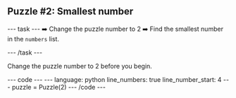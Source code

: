 <h2 class="c-project-heading--task">Puzzle #2: Smallest number</h2>

--- task ---
➡️ Change the puzzle number to 2
➡️ Find the smallest number in the `numbers` list. 

--- /task ---

Change the puzzle number to 2 before you begin.

<div class="c-project-code">
--- code ---
---
language: python
line_numbers: true
line_number_start: 4
---
puzzle = Puzzle(2)
--- /code ---

</div>

